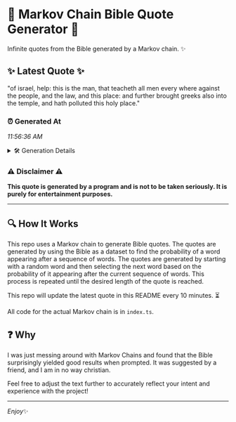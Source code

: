 # 📖 Markov Chain Bible Quote Generator 📖

Infinite quotes from the Bible generated by a Markov chain. ✨

## ✨ Latest Quote ✨
"of israel, help: this is the man, that teacheth all men every where against the people, and the law, and this place: and further brought greeks also into the temple, and hath polluted this holy place."

### ⏰ Generated At
*11:56:36 AM*

<details>
    <summary>🛠️ Generation Details</summary>
    <p>
        <strong>🌱 Seed:</strong> of<br>
        <strong>🔄 Iterations:</strong> 35<br>
        <strong>📜 Context History:</strong><br>[ of ]: israel,<br>[ of, israel, ]: help:<br>[ of, israel,, help: ]: this<br>[ of, israel,, help:, this ]: is<br>[ of, israel,, help:, this, is ]: the<br>[ of, israel,, help:, this, is, the ]: man,<br>[ israel,, help:, this, is, the, man, ]: that<br>[ help:, this, is, the, man,, that ]: teacheth<br>[ this, is, the, man,, that, teacheth ]: all<br>[ is, the, man,, that, teacheth, all ]: men<br>[ the, man,, that, teacheth, all, men ]: every<br>[ man,, that, teacheth, all, men, every ]: where<br>[ that, teacheth, all, men, every, where ]: against<br>[ teacheth, all, men, every, where, against ]: the<br>[ all, men, every, where, against, the ]: people,<br>[ men, every, where, against, the, people, ]: and<br>[ every, where, against, the, people,, and ]: the<br>[ where, against, the, people,, and, the ]: law,<br>[ against, the, people,, and, the, law, ]: and<br>[ the, people,, and, the, law,, and ]: this<br>[ people,, and, the, law,, and, this ]: place:<br>[ and, the, law,, and, this, place: ]: and<br>[ the, law,, and, this, place:, and ]: further<br>[ law,, and, this, place:, and, further ]: brought<br>[ and, this, place:, and, further, brought ]: greeks<br>[ this, place:, and, further, brought, greeks ]: also<br>[ place:, and, further, brought, greeks, also ]: into<br>[ and, further, brought, greeks, also, into ]: the<br>[ further, brought, greeks, also, into, the ]: temple,<br>[ brought, greeks, also, into, the, temple, ]: and<br>[ greeks, also, into, the, temple,, and ]: hath<br>[ also, into, the, temple,, and, hath ]: polluted<br>[ into, the, temple,, and, hath, polluted ]: this<br>[ the, temple,, and, hath, polluted, this ]: holy<br>[ temple,, and, hath, polluted, this, holy ]: place.<br>
    </p>
</details>

### ⚠️ Disclaimer ⚠️
**This quote is generated by a program and is not to be taken seriously. It is purely for entertainment purposes.**

---

## 🔍 How It Works

This repo uses a Markov chain to generate Bible quotes. The quotes are generated by using the Bible as a dataset to find the probability of a word appearing after a sequence of words. The quotes are generated by starting with a random word and then selecting the next word based on the probability of it appearing after the current sequence of words. This process is repeated until the desired length of the quote is reached.

This repo will update the latest quote in this README every 10 minutes. ⏳

All code for the actual Markov chain is in `index.ts`.

## ❓ Why

I was just messing around with Markov Chains and found that the Bible surprisingly yielded good results when prompted. 
It was suggested by a friend, and I am in no way christian.

Feel free to adjust the text further to accurately reflect your intent and experience with the project!

---

*Enjoy*✨
